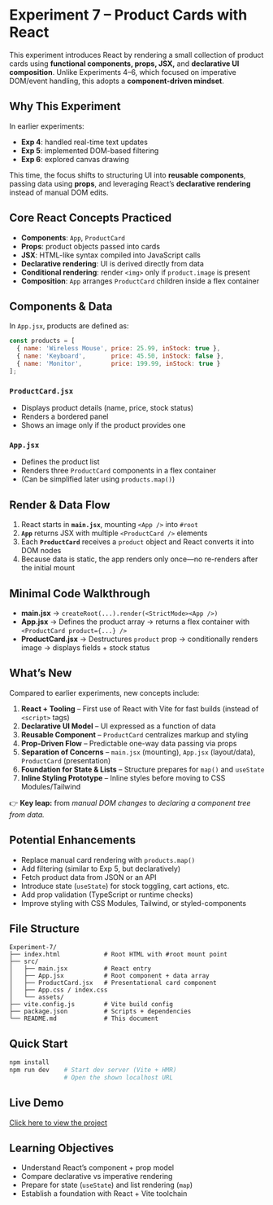 # Experiment 7 – Product Cards with React

This experiment introduces React by rendering a small collection of product cards using **functional components, props, JSX,** and **declarative UI composition**. Unlike Experiments 4–6, which focused on imperative DOM/event handling, this adopts a **component-driven mindset**.

## Why This Experiment
In earlier experiments:  
- **Exp 4**: handled real-time text updates  
- **Exp 5**: implemented DOM-based filtering  
- **Exp 6**: explored canvas drawing  

This time, the focus shifts to structuring UI into **reusable components**, passing data using **props**, and leveraging React’s **declarative rendering** instead of manual DOM edits.

## Core React Concepts Practiced
- **Components**: `App`, `ProductCard`  
- **Props**: product objects passed into cards  
- **JSX**: HTML-like syntax compiled into JavaScript calls  
- **Declarative rendering**: UI is derived directly from data  
- **Conditional rendering**: render `<img>` only if `product.image` is present  
- **Composition**: `App` arranges `ProductCard` children inside a flex container  

## Components & Data
In `App.jsx`, products are defined as:

```js
const products = [
  { name: 'Wireless Mouse', price: 25.99, inStock: true },
  { name: 'Keyboard',       price: 45.50, inStock: false },
  { name: 'Monitor',        price: 199.99, inStock: true }
];
```

### `ProductCard.jsx`
- Displays product details (name, price, stock status)  
- Renders a bordered panel  
- Shows an image only if the product provides one  

### `App.jsx`
- Defines the product list  
- Renders three `ProductCard` components in a flex container  
- (Can be simplified later using `products.map()`)  

## Render & Data Flow
1. React starts in **`main.jsx`**, mounting `<App />` into `#root`  
2. **`App`** returns JSX with multiple `<ProductCard />` elements  
3. Each **`ProductCard`** receives a `product` object and React converts it into DOM nodes  
4. Because data is static, the app renders only once—no re-renders after the initial mount  

## Minimal Code Walkthrough
- **main.jsx** → `createRoot(...).render(<StrictMode><App />)`  
- **App.jsx** → Defines the product array → returns a flex container with `<ProductCard product={...} />`  
- **ProductCard.jsx** → Destructures `product` prop → conditionally renders image → displays fields + stock status  

## What’s New
Compared to earlier experiments, new concepts include:  
1. **React + Tooling** – First use of React with Vite for fast builds (instead of `<script>` tags)  
2. **Declarative UI Model** – UI expressed as a function of data  
3. **Reusable Component** – `ProductCard` centralizes markup and styling  
4. **Prop-Driven Flow** – Predictable one-way data passing via props  
5. **Separation of Concerns** – `main.jsx` (mounting), `App.jsx` (layout/data), `ProductCard` (presentation)  
6. **Foundation for State & Lists** – Structure prepares for `map()` and `useState`  
7. **Inline Styling Prototype** – Inline styles before moving to CSS Modules/Tailwind  

👉 **Key leap:** from *manual DOM changes* to *declaring a component tree from data.*

## Potential Enhancements
- Replace manual card rendering with `products.map()`  
- Add filtering (similar to Exp 5, but declaratively)  
- Fetch product data from JSON or an API  
- Introduce state (`useState`) for stock toggling, cart actions, etc.  
- Add prop validation (TypeScript or runtime checks)  
- Improve styling with CSS Modules, Tailwind, or styled-components  

## File Structure
```
Experiment-7/
├── index.html            # Root HTML with #root mount point
├── src/
│   ├── main.jsx          # React entry
│   ├── App.jsx           # Root component + data array
│   ├── ProductCard.jsx   # Presentational card component
│   ├── App.css / index.css
│   └── assets/
├── vite.config.js        # Vite build config
├── package.json          # Scripts + dependencies
└── README.md             # This document
```

## Quick Start
```bash
npm install
npm run dev    # Start dev server (Vite + HMR)
               # Open the shown localhost URL
```
## Live Demo
[Click here to view the project](https://23bad10001-experiment-07.bytexl.live/)


## Learning Objectives
- Understand React’s component + prop model  
- Compare declarative vs imperative rendering  
- Prepare for state (`useState`) and list rendering (`map`)  
- Establish a foundation with React + Vite toolchain  

